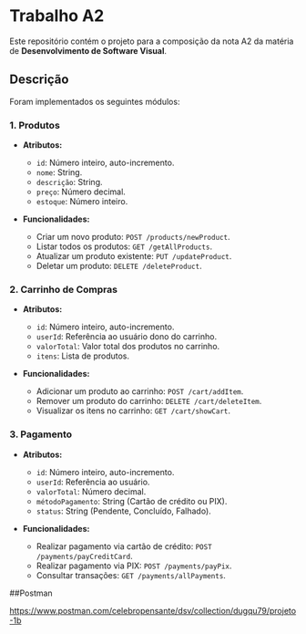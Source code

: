 # Trabalho A2

Este repositório contém o projeto para a composição da nota A2 da matéria de **Desenvolvimento de Software Visual**.

## Descrição

Foram implementados os seguintes módulos:

### 1. Produtos

- **Atributos:**
  - `id`: Número inteiro, auto-incremento.
  - `nome`: String.
  - `descrição`: String.
  - `preço`: Número decimal.
  - `estoque`: Número inteiro.

- **Funcionalidades:**
  - Criar um novo produto: `POST /products/newProduct`.
  - Listar todos os produtos: `GET /getAllProducts`.
  - Atualizar um produto existente: `PUT /updateProduct`.
  - Deletar um produto: `DELETE /deleteProduct`.

### 2. Carrinho de Compras

- **Atributos:**
  - `id`: Número inteiro, auto-incremento.
  - `userId`: Referência ao usuário dono do carrinho.
  - `valorTotal`: Valor total dos produtos no carrinho.
  - `itens`: Lista de produtos.

- **Funcionalidades:**
  - Adicionar um produto ao carrinho: `POST /cart/addItem`.
  - Remover um produto do carrinho: `DELETE /cart/deleteItem`.
  - Visualizar os itens no carrinho: `GET /cart/showCart`.

### 3. Pagamento

- **Atributos:**
  - `id`: Número inteiro, auto-incremento.
  - `userId`: Referência ao usuário.
  - `valorTotal`: Número decimal.
  - `métodoPagamento`: String (Cartão de crédito ou PIX).
  - `status`: String (Pendente, Concluído, Falhado).

- **Funcionalidades:**
  - Realizar pagamento via cartão de crédito: `POST /payments/payCreditCard`.
  - Realizar pagamento via PIX: `POST /payments/payPix`.
  - Consultar transações: `GET /payments/allPayments`.

##Postman

https://www.postman.com/celebropensante/dsv/collection/dugqu79/projeto-1b
